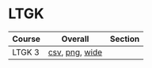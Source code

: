 # LTGK

| Course | Overall | Section |
| ------ | ------- | ------- |
| LTGK 3 | [csv](https://github.com/UCSD-Historical-Enrollment-Data/2023Spring/blob/main/overall/LTGK%203.csv), [png](https://raw.githubusercontent.com/UCSD-Historical-Enrollment-Data/2023Spring/main/plot_overall/LTGK%203.png), [wide](https://raw.githubusercontent.com/UCSD-Historical-Enrollment-Data/2023Spring/main/plot_overall_wide/LTGK%203.png) |  |
